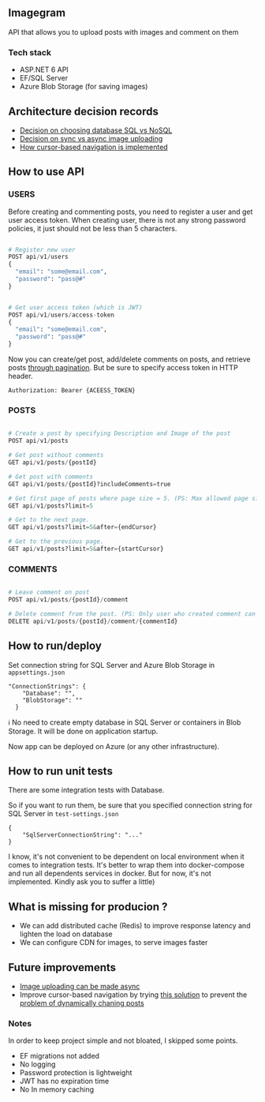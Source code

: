## Imagegram

API that allows you to upload posts with images and comment on them

### Tech stack
- ASP.NET 6 API  
- EF/SQL Server 
- Azure Blob Storage (for saving images)

## Architecture decision records
- [Decision on choosing database SQL vs NoSQL](https://github.com/shamil-sadigov/Imagegram/blob/master/docs/Decision%20on%20Database.SQL%20vs%20NoSQL.md)
- [Decision on sync vs async image uploading](https://github.com/shamil-sadigov/Imagegram/blob/master/docs/Decision%20on%20sync%20vs%20async%20image%20uploading.md)
- [How cursor-based navigation is implemented](https://github.com/shamil-sadigov/Imagegram/blob/master/docs/Decision%20on%20cursor-based-navigation.md)


## How to use API

### USERS

Before creating and commenting posts, you need to register a user and get user access token. 
When creating user, there is not any strong password policies, it just should not be less than 5 characters.

```py

# Register new user
POST api/v1/users
{
  "email": "some@email.com",
  "password": "pass@#"
}


# Get user access token (which is JWT)
POST api/v1/users/access-token
{
  "email": "some@email.com",
  "password": "pass@#"
}

```

Now you can create/get post, add/delete comments on posts, and retrieve posts [through pagination](https://github.com/shamil-sadigov/Imagegram/blob/master/docs/Decision%20on%20cursor-based-navigation.md#how-it-works). 
But be sure to specify access token in HTTP header.

`Authorization: Bearer {ACEESS_TOKEN}`


### POSTS

```py

# Create a post by specifying Description and Image of the post
POST api/v1/posts  

# Get post without comments
GET api/v1/posts/{postId} 

# Get post with comments
GET api/v1/posts/{postId}?includeComments=true

# Get first page of posts where page size = 5. (PS: Max allowed page size is 50)
GET api/v1/posts?limit=5 

# Get to the next page.
GET api/v1/posts?limit=5&after={endCursor}

# Get to the previous page.
GET api/v1/posts?limit=5&after={startCursor}

```

### COMMENTS

```py

# Leave comment on post
POST api/v1/posts/{postId}/comment

# Delete comment from the post. (PS: Only user who created comment can delete it)
DELETE api/v1/posts/{postId}/comment/{commentId}

```

## How to run/deploy

Set connection string for SQL Server and Azure Blob Storage in `appsettings.json`


```
"ConnectionStrings": {
    "Database": "",
    "BlobStorage": ""
  }
```

ℹ️ No need to create empty database in SQL Server or containers in Blob Storage. It will be done on application startup. 

Now app can be deployed on Azure (or any other infrastructure).

## How to run unit tests

There are some integration tests with Database.

So if you want to run them, be sure that you specified connection string for SQL Server in `test-settings.json`

```
{
    "SqlServerConnectionString": "..."
}
```

I know, it's not convenient to be dependent on local environment when it comes to integration tests. 
It's better to wrap them into docker-compose and run all dependents services in docker. 
But for now, it's not implemented. Kindly ask you to suffer a little)

## What is missing for producion ?
- We can add distributed cache (Redis) to improve response latency and lighten the load on database
- We can configure CDN for images, to serve images faster

## Future improvements
- [Image uploading can be made async](https://github.com/shamil-sadigov/Imagegram/blob/master/docs/Decision%20on%20sync%20vs%20async%20image%20uploading.md#asynchronous-approach-with-websockets)
- Improve cursor-based navigation by trying [this solution](https://phauer.com/2017/web-api-pagination-continuation-token/) to prevent the [problem of dynamically chaning posts](https://github.com/shamil-sadigov/Imagegram/blob/master/docs/Decision%20on%20cursor-based-navigation.md#problem)


### Notes

In order to keep project simple and not bloated, I skipped some points.

- EF migrations not added
- No logging
- Password protection is lightweight
- JWT has no expiration time
- No In memory caching

